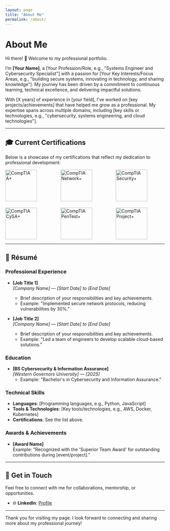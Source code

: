 ```yaml
---
layout: page
title: "About Me"
permalink: /about/
---
```


# About Me

Hi there! 👋 Welcome to my professional portfolio.  

I’m **[Your Name]**, a [Your Profession/Role, e.g., "Systems Engineer and Cybersecurity Specialist"] with a passion for [Your Key Interests/Focus Areas, e.g., "building secure systems, innovating in technology, and sharing knowledge"]. My journey has been driven by a commitment to continuous learning, technical excellence, and delivering impactful solutions.

With [X years] of experience in [your field], I’ve worked on [key projects/achievements] that have helped me grow as a professional. My expertise spans across multiple domains, including [key skills or technologies, e.g., "cybersecurity, systems engineering, and cloud technologies"].

---

## 🎓 Current Certifications

Below is a showcase of my certifications that reflect my dedication to professional development:

<div style="display: grid; grid-template-columns: repeat(auto-fit, minmax(150px, 1fr)); gap: 20px; align-items: center;">

<a href="https://www.comptia.org/certifications/a" target="_blank">
  <img src="{{ site.url }}/assets/certifications/Aplus%20Logo%20Certified%20CE.png" alt="CompTIA A+" style="height: 100px;">
</a>

<a href="https://www.comptia.org/certifications/network" target="_blank">
  <img src="{{ site.url }}/assets/certifications/NetworkPlus%20Logo%20Certified%20CE.png" alt="CompTIA Network+" style="height: 100px;">
</a>

<a href="https://www.comptia.org/certifications/security" target="_blank">
  <img src="{{ site.url }}/assets/certifications/SecurityPlus%20Logo%20Certified%20CE.png" alt="CompTIA Security+" style="height: 100px;">
</a>

<a href="https://www.comptia.org/certifications/cysa" target="_blank">
  <img src="{{ site.url }}/assets/certifications/CySA+ce%20certified%20logo.png" alt="CompTIA CySA+" style="height: 100px;">
</a>

<a href="https://www.comptia.org/certifications/pentest" target="_blank">
  <img src="{{ site.url }}/assets/certifications/PenTest+ce%20certified%20Logo.png" alt="CompTIA PenTest+" style="height: 100px;">
</a>

<a href="https://www.comptia.org/certifications/project" target="_blank">
  <img src="{{ site.url }}/assets/certifications/ProjectPlus%20Logo%20Certified.png" alt="CompTIA Project+" style="height: 100px;">
</a>

</div>

---

## 📄 Résumé

### Professional Experience

- **[Job Title 1]**  
  *[Company Name]* — *[Start Date] to [End Date]*  
  - Brief description of your responsibilities and key achievements.
  - Example: "Implemented secure network protocols, reducing vulnerabilities by 30%."

- **[Job Title 2]**  
  *[Company Name]* — *[Start Date] to [End Date]*  
  - Brief description of your responsibilities and key achievements.
  - Example: "Led a team of engineers to develop scalable cloud-based solutions."

### Education

- **[BS Cybersecurity & Information Assurance]**  
  *[Western Governors University]* — *[2025]*  
  - Example: "Bachelor's in Cybersecurity and Information Assurance."

### Technical Skills

- **Languages**: [Programming languages, e.g., Python, JavaScript]  
- **Tools & Technologies**: [Key tools/technologies, e.g., AWS, Docker, Kubernetes]  
- **Certifications**: See the list above.

### Awards & Achievements

- **[Award Name]**  
  Example: "Recognized with the 'Superior Team Award' for outstanding contributions during [event/project]."

---

## 🌟 Get in Touch

Feel free to connect with me for collaborations, mentorship, or opportunities.  
- 🌐 **LinkedIn**: [Profile](https://linkedin.com/in/rengifoalejandro)  

---

Thank you for visiting my page. I look forward to connecting and sharing more about my professional journey!
